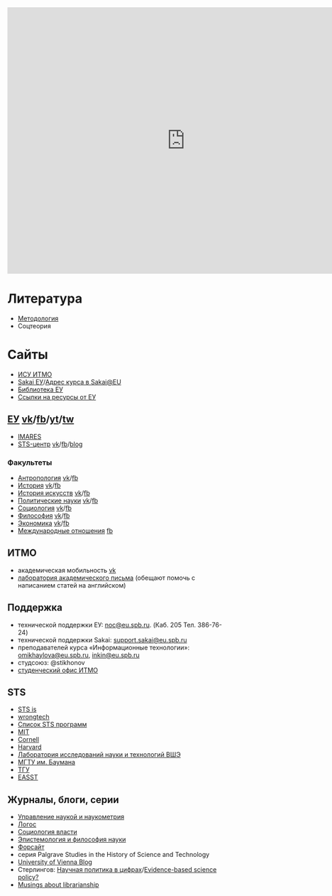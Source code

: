 
<iframe src="https://calendar.google.com/calendar/embed?height=600&amp;wkst=1&amp;bgcolor=%23ffffff&amp;ctz=Europe%2FMoscow&amp;src=djg5bHR1NWFmNjdoNWtlNnVhNWkyZmg5NmtAZ3JvdXAuY2FsZW5kYXIuZ29vZ2xlLmNvbQ&amp;src=ZDhzazVxaWxncTI4NGJub3RvOW1yY3F1YTBAZ3JvdXAuY2FsZW5kYXIuZ29vZ2xlLmNvbQ&amp;color=%237986CB&amp;color=%23616161&amp;showPrint=0&amp;showTabs=1&amp;showCalendars=1&amp;showTz=0&amp;showDate=1&amp;showNav=1&amp;showTitle=0&amp;mode=WEEK" style="border-width:0" width="800" height="600" frameborder="0" scrolling="no"></iframe>

# Литература
- [Методология](https://yadi.sk/d/czQt1OS2AdwBkw)
- Соцтеория

# Сайты
- [ИСУ ИТМО](https://isu.ifmo.ru/)
- [Sakai ЕУ](https://sakai.eu.spb.ru/)/[Адрес курса в Sakai@EU](https://sakai.eu.spb.ru/portal/site/COMP_500_f20)
- [Библиотека ЕУ](http://wlib.eu.spb.ru/)
- [Ссылки на ресурсы от ЕУ](https://eusp.org/library/electronic-resources)

## [ЕУ](https://eusp.org) [vk](https://vk.com/eusporg)/[fb](https://www.facebook.com/eusp.org/)/[yt](https://www.youtube.com/user/EUSPchannel/)/[tw](https://twitter.com/EUSP_1994)

- [IMARES](https://eusp.org/en/international/academics/imares/courses)
- [STS-центр](https://eusp.org/index.php/sts/about) [vk](https://vk.com/stseusp)/[fb](https://www.facebook.com/STSCenterEUSP)/[blog](https://medium.com/stseusp)

### Факультеты
- [Антропология](https://eusp.org/index.php/anthropology/about) [vk](https://vk.com/anthrop)/[fb](https://www.facebook.com/anthropeusp)
- [История](https://eusp.org/index.php/history/about) [vk](https://vk.com/euspb_history)/[fb](https://www.facebook.com/historyeusp)
- [История искусств](https://eusp.org/art-history/about) [vk](https://vk.com/eu_art_history)/[fb](https://www.facebook.com/arthistoryEU)
- [Политические науки](https://eusp.org/political-science/about) [vk](https://vk.com/fpneuspb)/[fb](https://www.facebook.com/FPNeuspb/)
- [Социология](https://eusp.org/sociology/about) [vk](https://vk.com/fsfeuspb)/[fb](https://www.facebook.com/FSFeuspb/)
- [Философия](https://eusp.org/stasis/about) [vk](https://vk.com/stasiscenter)/[fb](https://www.facebook.com/StasisCenter/)
- [Экономика](https://eusp.org/econ/about) [vk](https://vk.com/eusp_econ)/[fb](https://www.facebook.com/econ.eusp)
- [Международные отношения](https://int.eusp.org) [fb](https://www.facebook.com/eusp.international/)

## ИТМО
- академическая мобильность [vk](https://vk.com/itmo_exchange) 
- [лаборатория академического письма](https://awl.itmo.ru/ru/) (обещают помочь с написанием статей на английском)

## Поддержка
- технической поддержки ЕУ: noc@eu.spb.ru. (Каб. 205 Тел. 386-76-24)
- технической поддержки Sakai: support.sakai@eu.spb.ru
- преподавателей курса «Информационные технологии»: omikhaylova@eu.spb.ru, inkin@eu.spb.ru
- студсоюз: @stikhonov
- [студенческий офис ИТМО](https://student.itmo.ru/ru/about_studoffice/)


## STS
- [STS is](https://vk.com/stsis)
- [wrongtech](https://t.me/wrongtech)
- [Список STS программ](http://stsnext20.org/stsworld/sts-programs/)
- [MIT](https://sts-program.mit.edu)
- [Cornell](https://sts.cornell.edu)
- [Harvard](http://sts.hks.harvard.edu/)
- [Лаборатория исследований науки и технологий ВШЭ](https://lsts.hse.ru)
- [МГТУ им. Баумана](https://vk.com/sociology.bmstu)
- [ТГУ](http://stsrussia.ru/program/passport/)
- [EASST](https://easst.net)

## Журналы, блоги, серии
- [Управление наукой и наукометрия](http://sie-journal.ru/)
- [Логос](http://www.logosjournal.ru)
- [Социология власти](http://www.socofpower.ranepa.ru/ru/)
- [Эпистемология и философия науки](https://journal.iph.ras.ru)
- [Форсайт](https://foresight-journal.hse.ru)
- серия Palgrave Studies in the History of Science and Technology
- [University of Vienna Blog](https://blog.sts.univie.ac.at)
- Стерлингов: [Научная политика в цифрах](http://isterligov.blogspot.com/)/[Evidence-based science policy?](https://t.me/science_policy)
- [Musings about librarianship](http://musingsaboutlibrarianship.blogspot.com/)



